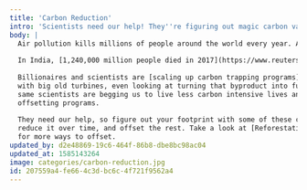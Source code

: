 ```yaml
---
title: 'Carbon Reduction'
intro: 'Scientists need our help! They''re figuring out magic carbon vacuums but they still need us to reduce our footprints.'
body: |
  Air pollution kills millions of people around the world every year. According to the World Health Organization (WHO), 91 per cent of us breathe air that is unsafe and it’s the cause of 36 per cent of deaths from lung cancer, 34 per cent from stroke and 27 per cent from heart disease. Exposure to small particulates which bypass the body’s defences, penetrating deep into the respiratory system, is often to blame.
  
  In India, [1,240,000 million people died in 2017](https://www.reuters.com/article/us-india-pollution-lancet/indias-polluted-air-claimed-1-24-million-lives-in-2017-study-idUSKBN1O51T8). In the USA was around [200,000 early deaths per year](http://news.mit.edu/2013/study-air-pollution-causes-200000-early-deaths-each-year-in-the-us-0829) back in 2013, but with recent EPA air quality rollbacks that number is [growing by tens of thousands](https://www.theguardian.com/environment/2019/nov/20/us-air-pollution-deaths-study-jama).
  
  Billionaires and scientists are [scaling up carbon trapping programs](https://www.theguardian.com/environment/2018/feb/04/carbon-emissions-negative-emissions-technologies-capture-storage-bill-gates)
  with big old turbines, even looking at turning that byproduct into fuel, but those
  same scientists are begging us to live less carbon intensive lives and fund
  offsetting programs.
  
  They need our help, so figure out your footprint with some of these calculators,
  reduce it over time, and offset the rest. Take a look at [Reforestation](/reforestation/)
  for more ways to offset.
updated_by: d2e48869-19c6-464f-86b8-dbe8bc98ac04
updated_at: 1585143264
image: categories/carbon-reduction.jpg
id: 207559a4-fe66-4c3d-bc6c-4f721f9562a4
---
```

